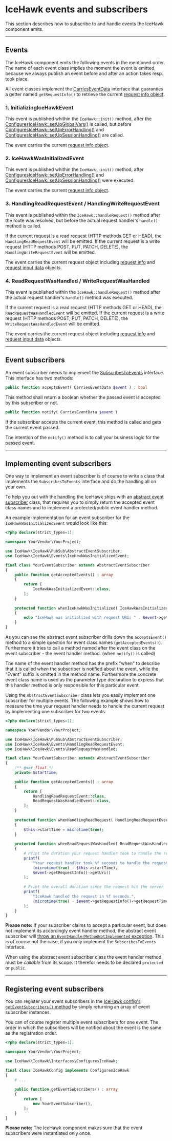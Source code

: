 # IceHawk events and subscribers 

This section describes how to subscribe to and handle events the IceHawk component emits.
 
<hr class="blockspace">

## Events

The IceHawk component emits the following events in the mentioned order.
The name of each event class implies the moment the event is emitted, because we always publish an event before and after an action takes resp. took place.

All event classes implement the [CarriesEventData](https://github.com/icehawk/icehawk/blob/@icehawk/icehawk-version@/src/PubSub/Interfaces/CarriesEventData.php)
interface that guaranties a getter named `getRequestInfo()` to retrieve the current [request info object](@baseUrl@/docs/icehawk/request-information.html).

### 1. InitializingIceHawkEvent
  
This event is published whithin the `IceHawk::init()` method, after the [ConfiguresIceHawk::setUpGlobalVars()](@baseUrl@/docs/icehawk/configuration.html) is called, but before
[ConfiguresIceHawk::setUpErrorHandling()](@baseUrl@/docs/icehawk/configuration.html) and [ConfiguresIceHawk::setUpSessionHandling()](@baseUrl@/docs/icehawk/configuration.html) are called.  

The event carries the current [request info object](@baseUrl@/docs/icehawk/request-information.html).

### 2. IceHawkWasInitializedEvent

This event is published whithin the `IceHawk::init()` method, after
[ConfiguresIceHawk::setUpErrorHandling()](@baseUrl@/docs/icehawk/configuration.html) and [ConfiguresIceHawk::setUpSessionHandling()](@baseUrl@/docs/icehawk/configuration.html) were executed.  

The event carries the current [request info object](@baseUrl@/docs/icehawk/request-information.html).

### 3. HandlingReadRequestEvent / HandlingWriteRequestEvent

This event is published within the `IceHawk::handleRequest()` method after the route was resolved, but before the actual request handler's `handle()` 
method is called.

If the current request is a read request (HTTP methods GET or HEAD), the `HandlingReadRequestEvent` will be emitted. If the current request is a write 
request (HTTP methods POST, PUT, PATCH, DELETE), the `HandlingWriteRequestEvent` will be emitted.

The event carries the current request object including [request info](@baseUrl@/docs/icehawk/request-information.html) and 
[request input data](@baseUrl@/docs/icehawk/request-input-data.html) objects.

### 4. ReadRequestWasHandled / WriteRequestWasHandled

This event is published within the `IceHawk::handleRequest()` method after the actual request handler's `handle()` method was executed.

If the current request is a read request (HTTP methods GET or HEAD), the `ReadRequestWasHandledEvent` will be emitted. If the current request is a write 
request (HTTP methods POST, PUT, PATCH, DELETE), the `WriteRequestWasHandledEvent` will be emitted.

The event carries the current request object including [request info](@baseUrl@/docs/icehawk/request-information.html) and 
[request input data](@baseUrl@/docs/icehawk/request-input-data.html) objects.

<hr class="blockspace">

## Event subscribers

An event subscriber needs to implement the [SubscribesToEvents](https://github.com/icehawk/icehawk/blob/@icehawk/icehawk-version@/src/PubSub/Interfaces/SubscribesToEvents.php)
interface. This interface has two methods:

```php
public function acceptsEvent( CarriesEventData $event ) : bool
```

This method shall return a boolean whether the passed event is accepted by this subscriber or not.

```php
public function notify( CarriesEventData $event )
```

If the subscriber accepts the current event, this method is called and gets the current event passed. 

The intention of the `notify()` method is to call your business logic for the passed event.

<hr class="blockspace">

## Implementing event subscribers

One way to implement an event subscriber is of course to write a class that implements the `SubscribesToEvents` interface and do the handling
all on your own.

To help you out with the handling the IceHawk ships with an [abstract event subscriber](https://github.com/icehawk/icehawk/blob/@icehawk/icehawk-version@/src/PubSub/AbstractEventSubscriber.php) 
class, that requires you to simply return the accepted event class names and to implement a protected/public event handler method. 

An example implementation for an event subscriber for the `IceHawkWasInitializedEvent` would look like this:
  
```php
<?php declare(strict_types=1);

namespace YourVendor\YourProject;

use IceHawk\IceHawk\PubSub\AbstractEventSubscriber;
use IceHawk\IceHawk\Events\IceHawkWasInitializedEvent;

final class YourEventSubscriber extends AbstractEventSubscriber
{
	public function getAcceptedEvents() : array
	{
		return [
			IceHawkWasInitializedEvent::class,
		];
	}
	
	protected function whenIceHawkWasInitialized( IceHawkWasInitializedEvent $event )
	{
		echo "IceHawk was initialized with request URI: " . $event->getRequestInfo()->getUri();
	}
}
```

As you can see the abstract event subscriber drills down the `acceptsEvent()` method to a simple question for event class names (`getAcceptedEvents()`).
Furthermore it tries to call a method named after the event class on the event subscriber - the event handler method. (when `notify()` is called)

The name of the event handler method has the prefix "when" to describe that it is called _when_ the subscriber is notified about the event, while the 
"Event" suffix is omitted in the method name. Furthermore the concrete event class name is used as the parameter type declaration 
to express that this handler method is only responsible for this particular event.

Using the `AbstractEventSubscriber` class lets you easily implement one subscriber for multiple events.
The following example shows how to measure the time your request handler needs to handle the current request by implementing one subscriber for two events.

```php
<?php declare(strict_types=1);

namespace YourVendor\YourProject;

use IceHawk\IceHawk\PubSub\AbstractEventSubscriber;
use IceHawk\IceHawk\Events\HandlingReadRequestEvent;
use IceHawk\IceHawk\Events\ReadRequestWasHandled;

final class YourEventSubscriber extends AbstractEventSubscriber
{
	/** @var float */
	private $startTime;

	public function getAcceptedEvents() : array
	{
		return [
			HandlingReadRequestEvent::class,
			ReadRequestWasHandledEvent::class,
		];
	}
	
	protected function whenHandlingReadRequest( HandlingReadRequestEvent $event )
	{
		$this->startTime = microtime(true);
	}
	
	protected function whenReadRequestWasHandled( ReadRequestWasHandledEvent $event )
	{
		# Print the duration your request handler took to handle the request
		printf( 
			"Your request handler took %f seconds to handle the request on URI: %s",
			(microtime(true) - $this->startTime),
			$event->getRequestInfo()->getUri()
		);
		
		# Print the overall duration since the request hit the server
		printf(
			"IceHawk handled the request in %f seconds.",
			(microtime(true) - $event->getRequestInfo()->getRequestTimeFloat())
		);
	}
}
```

**Please note:** If your subscriber claims to accept a particular event, but does not implement its accordingly event handler method, 
the abstract event subscriber will [throw an `EventHandlerMethodNotImplemented` exception](@baseUrl@/docs/icehawk/exceptions.html). 
This is of course not the case, if you only implement the `SubscribesToEvents` interface.

When using the abstract event subscriber class the event handler method must be _callable_ from its scope. 
It therefor needs to be declared `protected` or `public`.

<hr class="blockspace">

## Registering event subscribers

You can register your event subscribers in the [IceHawk config's `getEventSubscribers()` method](@baseUrl@/docs/icehawk/configuration.html) by simply 
returning an array of event subscriber instances.

You can of course register multiple event subscribers for one event. The order in which the subscribers will be notified about the event is the same 
as the registration order.

```php
<?php declare(strict_types=1);

namespace YourVendor\YourProject;

use IceHawk\IceHawk\Interfaces\ConfiguresIceHawk;

final class IceHawkConfig implements ConfiguresIceHawk
{
	# ...
	
	public function getEventSubscribers() : array
	{
		return [
			new YourEventSubscriber(),	
		];
	}
}
```

**Please note:** The IceHawk component makes sure that the event subscribers were instantiated only once.
